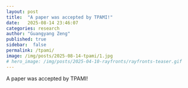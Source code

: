 ```yaml
---
layout: post
title:  "A paper was accepted by TPAMI!"
date:   2025-08-14 23:46:07
categories: research
author: "Guangyang Zeng"
published: true
sidebar:  false
permalink: /tpami/
image: /img/posts/2025-08-14-tpami/1.jpg
# hero_image: /img/posts/2025-04-10-rayfronts/rayfronts-teaser.gif
---
```


A paper was accepted by TPAMI!